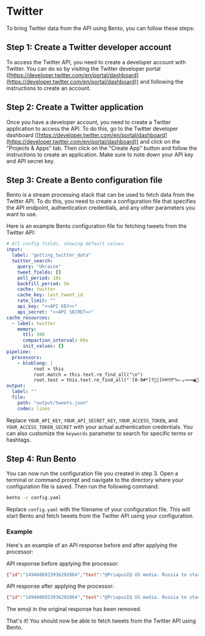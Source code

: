 # Twitter

To bring Twitter data from the API using Bento, you can follow these steps:

## Step 1: Create a Twitter developer account

To access the Twitter API, you need to create a developer account with Twitter. You can do so by visiting the Twitter developer portal ([https://developer.twitter.com/en/portal/dashboard](https://developer.twitter.com/en/portal/dashboard)) and following the instructions to create an account.

## Step 2: Create a Twitter application

Once you have a developer account, you need to create a Twitter application to access the API. To do this, go to the Twitter developer dashboard ([https://developer.twitter.com/en/portal/dashboard](https://developer.twitter.com/en/portal/dashboard)) and click on the "Projects & Apps" tab. Then click on the "Create App" button and follow the instructions to create an application. Make sure to note down your API key and API secret key.

## Step 3: Create a Bento configuration file

Bento is a stream processing stack that can be used to fetch data from the Twitter API. To do this, you need to create a configuration file that specifies the API endpoint, authentication credentials, and any other parameters you want to use. 

Here is an example Bento configuration file for fetching tweets from the Twitter API:

```yaml
# All config fields, showing default values
input:
  label: "getting_twitter_data"
  twitter_search:
    query: "Ukraine"
    tweet_fields: []
    poll_period: 10s
    backfill_period: 5m
    cache: twitter
    cache_key: last_tweet_id
    rate_limit: ""
    api_key: "<<API KEY>>"
    api_secret: "<<API SECRET>>"
cache_resources:
  - label: twitter
    memory:
      ttl: 300
      compaction_interval: 60s
      init_values: {}
pipeline:
  processors:
    - bloblang: |
          root = this
          root.match = this.text.re_find_all("\n")
          root.text = this.text.re_find_all("`[0-9#*]️?⃣|[©®‼⁉™ℹ↔-↙↩↪⌨⏏⏭-⏯⏱⏲⏸-⏺Ⓜ▪▫▶◀◻◼☀-☄☎☑☘☠☢☣☦☪☮☯☸-☺♀♂♟♠♣♥♦♨♻♾⚒⚔-⚗⚙⚛⚜⚠⚧⚰⚱⛈⛏⛑⛓⛩⛰⛱⛴⛷⛸✂✈✉✏✒✔✖✝✡✳✴❄❇❣➡⤴⤵⬅-⬇〰〽㊗㊙🅰🅱🅾🅿🈂🈷🌡🌤-🌬🌶🍽🎖🎗🎙-🎛🎞🎟🏍🏎🏔-🏟🏵🏷🐿📽🕉🕊🕯🕰🕳🕶-🕹🖇🖊-🖍🖥🖨🖱🖲🖼🗂-🗄🗑-🗓🗜-🗞🗡🗣🗨🗯🗳🗺🛋🛍-🛏🛠-🛥🛩🛰🛳]️?|[☝✌✍🕴🖐][️🏻-🏿]?|[⛹🏋🏌🕵](?:‍[♀♂]️?|[️🏻-🏿](?:‍[♀♂]️?)?)?|[✊✋🎅🏂🏇👂👃👆-👐👦👧👫-👭👲👴-👶👸👼💃💅💏💑💪🕺🖕🖖🙌🙏🛀🛌🤌🤏🤘-🤟🤰-🤴🤶🥷🦵🦶🦻🧒🧓🧕🫃-🫅🫰🫲-🫶][🏻-🏿]?|❤(?:‍[🔥🩹]|️(?:‍[🔥🩹])?)?|🇦[🇨-🇬🇮🇱🇲🇴🇶-🇺🇼🇽🇿]|🇧[🇦🇧🇩-🇯🇱-🇴🇶-🇹🇻🇼🇾🇿]|🇨[🇦🇨🇩🇫-🇮🇰-🇵🇷🇺-🇿]|🇩[🇪🇬🇯🇰🇲🇴🇿]|🇪[🇦🇨🇪🇬🇭🇷-🇺]|🇫[🇮-🇰🇲🇴🇷]|🇬[🇦🇧🇩-🇮🇱-🇳🇵-🇺🇼🇾]|🇭[🇰🇲🇳🇷🇹🇺]|🇮[🇨-🇪🇱-🇴🇶-🇹]|🇯[🇪🇲🇴🇵]|🇰[🇪🇬-🇮🇲🇳🇵🇷🇼🇾🇿]|🇱[🇦-🇨🇮🇰🇷-🇻🇾]|🇲[🇦🇨-🇭🇰-🇿]|🇳[🇦🇨🇪-🇬🇮🇱🇴🇵🇷🇺🇿]|🇴🇲|🇵[🇦🇪-🇭🇰-🇳🇷-🇹🇼🇾]|🇶🇦|🇷[🇪🇴🇸🇺🇼]|🇸[🇦-🇪🇬-🇴🇷-🇹🇻🇽-🇿]|🇹[🇦🇨🇩🇫-🇭🇯-🇴🇷🇹🇻🇼🇿]|🇺[🇦🇬🇲🇳🇸🇾🇿]|🇻[🇦🇨🇪🇬🇮🇳🇺]|🇼[🇫🇸]|🇽🇰|🇾[🇪🇹]|🇿[🇦🇲🇼]|[🏃🏄🏊👮👰👱👳👷💁💂💆💇🙅-🙇🙋🙍🙎🚣🚴-🚶🤦🤵🤷-🤹🤽🤾🦸🦹🧍-🧏🧔🧖-🧝](?:‍[♀♂]️?|[🏻-🏿](?:‍[♀♂]️?)?)?|🏳(?:‍(?:⚧️?|🌈)|️(?:‍(?:⚧️?|🌈))?)?|🏴(?:‍☠️?|󠁧󠁢(?:󠁥󠁮󠁧|󠁳󠁣󠁴|󠁷󠁬󠁳)󠁿)?|🐈(?:‍⬛)?|🐕(?:‍🦺)?|🐻(?:‍❄️?)?|👁(?:‍🗨️?|️(?:‍🗨️?)?)?|👨(?:‍(?:[⚕⚖✈]️?|❤️?‍(?:💋‍)?👨|👦(?:‍👦)?|👧(?:‍[👦👧])?|[👨👩]‍(?:👦(?:‍👦)?|👧(?:‍[👦👧])?)|[🌾🍳🍼🎓🎤🎨🏫🏭💻💼🔧🔬🚀🚒🦯-🦳🦼🦽])|🏻(?:‍(?:[⚕⚖✈]️?|❤️?‍(?:💋‍)?👨[🏻-🏿]|🤝‍👨[🏼-🏿]|[🌾🍳🍼🎓🎤🎨🏫🏭💻💼🔧🔬🚀🚒🦯-🦳🦼🦽]))?|🏼(?:‍(?:[⚕⚖✈]️?|❤️?‍(?:💋‍)?👨[🏻-🏿]|🤝‍👨[🏻🏽-🏿]|[🌾🍳🍼🎓🎤🎨🏫🏭💻💼🔧🔬🚀🚒🦯-🦳🦼🦽]))?|🏽(?:‍(?:[⚕⚖✈]️?|❤️?‍(?:💋‍)?👨[🏻-🏿]|🤝‍👨[🏻🏼🏾🏿]|[🌾🍳🍼🎓🎤🎨🏫🏭💻💼🔧🔬🚀🚒🦯-🦳🦼🦽]))?|🏾(?:‍(?:[⚕⚖✈]️?|❤️?‍(?:💋‍)?👨[🏻-🏿]|🤝‍👨[🏻-🏽🏿]|[🌾🍳🍼🎓🎤🎨🏫🏭💻💼🔧🔬🚀🚒🦯-🦳🦼🦽]))?|🏿(?:‍(?:[⚕⚖✈]️?|❤️?‍(?:💋‍)?👨[🏻-🏿]|🤝‍👨[🏻-🏾]|[🌾🍳🍼🎓🎤🎨🏫🏭💻💼🔧🔬🚀🚒🦯-🦳🦼🦽]))?)?|👩(?:‍(?:[⚕⚖✈]️?|❤️?‍(?:[👨👩]|💋‍[👨👩])|👦(?:‍👦)?|👧(?:‍[👦👧])?|👩‍(?:👦(?:‍👦)?|👧(?:‍[👦👧])?)|[🌾🍳🍼🎓🎤🎨🏫🏭💻💼🔧🔬🚀🚒🦯-🦳🦼🦽])|🏻(?:‍(?:[⚕⚖✈]️?|❤️?‍(?:💋‍)?[👨👩][🏻-🏿]|🤝‍[👨👩][🏼-🏿]|[🌾🍳🍼🎓🎤🎨🏫🏭💻💼🔧🔬🚀🚒🦯-🦳🦼🦽]))?|🏼(?:‍(?:[⚕⚖✈]️?|❤️?‍(?:💋‍)?[👨👩][🏻-🏿]|🤝‍[👨👩][🏻🏽-🏿]|[🌾🍳🍼🎓🎤🎨🏫🏭💻💼🔧🔬🚀🚒🦯-🦳🦼🦽]))?|🏽(?:‍(?:[⚕⚖✈]️?|❤️?‍(?:💋‍)?[👨👩][🏻-🏿]|🤝‍[👨👩][🏻🏼🏾🏿]|[🌾🍳🍼🎓🎤🎨🏫🏭💻💼🔧🔬🚀🚒🦯-🦳🦼🦽]))?|🏾(?:‍(?:[⚕⚖✈]️?|❤️?‍(?:💋‍)?[👨👩][🏻-🏿]|🤝‍[👨👩][🏻-🏽🏿]|[🌾🍳🍼🎓🎤🎨🏫🏭💻💼🔧🔬🚀🚒🦯-🦳🦼🦽]))?|🏿(?:‍(?:[⚕⚖✈]️?|❤️?‍(?:💋‍)?[👨👩][🏻-🏿]|🤝‍[👨👩][🏻-🏾]|[🌾🍳🍼🎓🎤🎨🏫🏭💻💼🔧🔬🚀🚒🦯-🦳🦼🦽]))?)?|[👯🤼🧞🧟](?:‍[♀♂]️?)?|😮(?:‍💨)?|😵(?:‍💫)?|😶(?:‍🌫️?)?|🧑(?:‍(?:[⚕⚖✈]️?|🤝‍🧑|[🌾🍳🍼🎄🎓🎤🎨🏫🏭💻💼🔧🔬🚀🚒🦯-🦳🦼🦽])|🏻(?:‍(?:[⚕⚖✈]️?|❤️?‍(?:💋‍)?🧑[🏼-🏿]|🤝‍🧑[🏻-🏿]|[🌾🍳🍼🎄🎓🎤🎨🏫🏭💻💼🔧🔬🚀🚒🦯-🦳🦼🦽]))?|🏼(?:‍(?:[⚕⚖✈]️?|❤️?‍(?:💋‍)?🧑[🏻🏽-🏿]|🤝‍🧑[🏻-🏿]|[🌾🍳🍼🎄🎓🎤🎨🏫🏭💻💼🔧🔬🚀🚒🦯-🦳🦼🦽]))?|🏽(?:‍(?:[⚕⚖✈]️?|❤️?‍(?:💋‍)?🧑[🏻🏼🏾🏿]|🤝‍🧑[🏻-🏿]|[🌾🍳🍼🎄🎓🎤🎨🏫🏭💻💼🔧🔬🚀🚒🦯-🦳🦼🦽]))?|🏾(?:‍(?:[⚕⚖✈]️?|❤️?‍(?:💋‍)?🧑[🏻-🏽🏿]|🤝‍🧑[🏻-🏿]|[🌾🍳🍼🎄🎓🎤🎨🏫🏭💻💼🔧🔬🚀🚒🦯-🦳🦼🦽]))?|🏿(?:‍(?:[⚕⚖✈]️?|❤️?‍(?:💋‍)?🧑[🏻-🏾]|🤝‍🧑[🏻-🏿]|[🌾🍳🍼🎄🎓🎤🎨🏫🏭💻💼🔧🔬🚀🚒🦯-🦳🦼🦽]))?)?|[⌚⌛⏩-⏬⏰⏳◽◾☔☕♈-♓♿⚓⚡⚪⚫⚽⚾⛄⛅⛎⛔⛪⛲⛳⛵⛺⛽✅✨❌❎❓-❕❗➕-➗➰➿⬛⬜⭐⭕🀄🃏🆎🆑-🆚🈁🈚🈯🈲-🈶🈸-🈺🉐🉑🌀-🌠🌭-🌵🌷-🍼🍾-🎄🎆-🎓🎠-🏁🏅🏆🏈🏉🏏-🏓🏠-🏰🏸-🐇🐉-🐔🐖-🐺🐼-🐾👀👄👅👑-👥👪👹-👻👽-💀💄💈-💎💐💒-💩💫-📼📿-🔽🕋-🕎🕐-🕧🖤🗻-😭😯-😴😷-🙄🙈-🙊🚀-🚢🚤-🚳🚷-🚿🛁-🛅🛐-🛒🛕-🛗🛝-🛟🛫🛬🛴-🛼🟠-🟫🟰🤍🤎🤐-🤗🤠-🤥🤧-🤯🤺🤿-🥅🥇-🥶🥸-🦴🦷🦺🦼-🧌🧐🧠-🧿🩰-🩴🩸-🩼🪀-🪆🪐-🪬🪰-🪺🫀-🫂🫐-🫙🫠-🫧]|🫱(?:🏻(?:‍🫲[🏼-🏿])?|🏼(?:‍🫲[🏻🏽-🏿])?|🏽(?:‍🫲[🏻🏼🏾🏿])?|🏾(?:‍🫲[🏻-🏽🏿])?|🏿(?:‍🫲[🏻-🏾])?)?`g")
output:
  label: ""
  file:
    path: "output/tweets.json"
    codec: lines
```

Replace `YOUR_API_KEY`, `YOUR_API_SECRET_KEY`, `YOUR_ACCESS_TOKEN`, and `YOUR_ACCESS_TOKEN_SECRET` with your actual authentication credentials. You can also customize the `keywords` parameter to search for specific terms or hashtags.

## Step 4: Run Bento

You can now run the configuration file you created in step 3. Open a terminal or command prompt and navigate to the directory where your configuration file is saved. Then run the following command:

```bash
bento -c config.yaml
```

Replace `config.yaml` with the filename of your configuration file. This will start Bento and fetch tweets from the Twitter API using your configuration.

### **Example**

Here's an example of an API response before and after applying the processor:

API response before applying the processor:

```json
{"id":"1494608923936292864","text":"@PriapusIQ US media. Russia to start nuclear war with Ukraine 🇺🇦, how could a country do this to another.."}
```

API response after applying the processor:

```json
{"id":"1494608923936292864","text":"@PriapusIQ US media. Russia to start nuclear war with Ukraine, how could a country do this to another.."}
```

The emoji in the original response has been removed.

That's it! You should now be able to fetch tweets from the Twitter API using Bento.